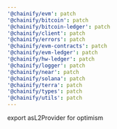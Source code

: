 ```yaml
---
'@chainify/evm': patch
'@chainify/bitcoin': patch
'@chainify/bitcoin-ledger': patch
'@chainify/client': patch
'@chainify/errors': patch
'@chainify/evm-contracts': patch
'@chainify/evm-ledger': patch
'@chainify/hw-ledger': patch
'@chainify/logger': patch
'@chainify/near': patch
'@chainify/solana': patch
'@chainify/terra': patch
'@chainify/types': patch
'@chainify/utils': patch
---
```


export asL2Provider for optimism
